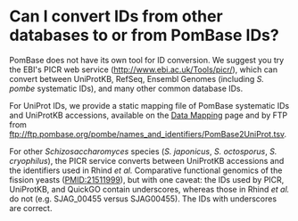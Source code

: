 # Can I convert IDs from other databases to or from PomBase IDs?
<!-- pombase_categories: Tools and resources -->

PomBase does not have its own tool for ID conversion. We suggest you try
the EBI's PICR web service (<http://www.ebi.ac.uk/Tools/picr/>), which
can convert between UniProtKB, RefSeq, Ensembl Genomes (including *S.
pombe* systematic IDs), and many other common database IDs.

For UniProt IDs, we provide a static mapping file of PomBase systematic
IDs and UniProtKB accessions, available on the [Data Mapping](/downloads/names-and-identifiers) page and by FTP from
<ftp://ftp.pombase.org/pombe/names_and_identifiers/PomBase2UniProt.tsv>.

For other *Schizosaccharomyces* species (*S. japonicus*, *S. octosporus*,
*S. cryophilus*), the PICR service converts between UniProtKB accessions
and the identifiers used in Rhind *et al.* Comparative functional
genomics of the fission yeasts ([PMID:21511999](http://www.ncbi.nlm.nih.gov/pubmed?term=21511999)),
but with one caveat: the IDs used by PICR, UniProtKB, and QuickGO
contain underscores, whereas those in Rhind *et al.* do not
(e.g. SJAG\_00455 versus SJAG00455). The IDs with underscores are
correct.

